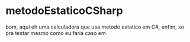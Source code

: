# metodoEstaticoCSharp
bom, aqui eh uma calculadora que usa metodo estatico em C#, enfim, so pra testar mesmo como eu faria caso em
